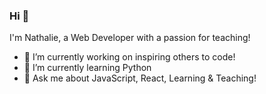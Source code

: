 ### Hi  👋

I'm Nathalie, a Web Developer with a passion for teaching!

- 🔭 I’m currently working on inspiring others to code!
- 🌱 I’m currently learning Python
- 💬 Ask me about JavaScript, React, Learning & Teaching!
